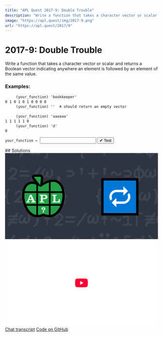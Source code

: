 ```yaml
---
title: "APL Quest 2017-9: Double Trouble"
description: "Write a function that takes a character vector or scalar and returns a Boolean vector indicating anywhere an element is followed by an element of the same value."
image: "https://apl.quest/img/2017-9.png"
url: "https://apl.quest/2017/9"
---
```


# <span class=s>2017-</span>9: Double Trouble
Write a function that takes a character vector or scalar and returns a Boolean vector indicating anywhere an element is followed by an element of the same value.

### Examples:

```APL
     (your_function) 'bookkeeper'
0 1 0 1 0 1 0 0 0 0  
     (your_function) ''  ⍝ should return an empty vector      

     (your_function) 'aaaaaa'
1 1 1 1 1 0
     (your_function) 'd'
0 
```


          
<div class="pdiv">
  <code onclick="p_Input.focus()">your_function ← </code><input id="p_Input" autocomplete="off" spellcheck="false" oninput="this.parentElement.querySelector`button`.disabled=false;localStorage.setItem(window.location.pathname,this.value)" onkeypress="subm(event)">
  <button onclick="alert$.next`Testing…`;submitSolution`p`" class="md-button md-button--primary">&#x2714; Test</button>
</div>
<blockquote id="p_Output"></blockquote>
## Solutions
<div onclick="play(this)" title="Video on YouTube" class="yt">
<img alt="Video Thumbnail" src="../../img/2017-9.png">
<img alt="YouTube" src="../../img/yt-big.png">
</div>
<a href="https://chat.stackexchange.com/transcript/52405?m=62715050#62715050" target="_blank" class="md-button md-button--primary">Chat transcript</a>
<a href="https://github.com/abrudz/apl_quest/tree/main/2017/9.apl" target="_blank" class="md-button md-button--primary right">Code on GitHub</a>

<script>
    testCases={"a":["'bookkeeper'","'aaaaaaaaaaaaaa'","''","'d'"],"b":["⎕A[?26⍴26]","⎕A[(20+?30)⍴? (?10)⍴26]"],"f":"{((1↓⍵),' ')=⍵}"}
    p_Input.value=localStorage.getItem(window.location.pathname)
    play=e=>e.outerHTML=`<iframe src="https://www.youtube.com/embed/t2RH0isi3Qg?list=PLYKQVqyrAEj9wDIUyLDGtDAFTKY38BUMN&autoplay=1" title="<span class=s>2017-</span>9: Double Trouble (APL Quest 2017-9)" frameborder="0" allow="accelerometer; autoplay; clipboard-write; encrypted-media; gyroscope; picture-in-picture; web-share" referrerpolicy="strict-origin-when-cross-origin" allowfullscreen></iframe>`
</script>
